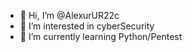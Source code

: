 - 👋 Hi, I’m @AlexurUR22c
- 👀 I’m interested in cyberSecurity
- 🌱 I’m currently learning Python/Pentest


<!---
AlexurUR22c/AlexurUR22c is a ✨ special ✨ repository because its `README.md` (this file) appears on your GitHub profile.
You can click the Preview link to take a look at your changes.
--->
